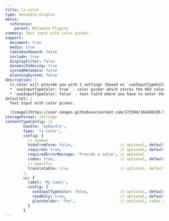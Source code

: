 ```yaml
---
title: li-color
type: metadata-plugins
menus:
  reference:
    parent: Metadata Plugins
summary: Text input with color picker.
support:
  document: true
  media: true
  tableDashboard: false
  include: true
  displayFilter: false
  dynamicIndexing: true
  systemMetadata: false
  planningSystem: false
description: |
  li-color will provide you with 2 settings (based on `useInputTypeColor`)
  * `useInputTypeColor: true` - color picker which stores the HEX color code
  * `useInputTypeColor: false` - text field where you have to enter the HEX color code (e.g. `#8CBA51`)
defaultUI: |
  Text input with color picker.

  ![image](https://user-images.githubusercontent.com/172394/164286195-51beb096-492d-4f7f-b8e7-4623db658125.png)
storageFormat: <String>
contentTypeConfig: |2
        handle: 'myHandle',
        type: 'li-color',
        config: {
          // common
          hideFromForm: false,                     // optional, default: false
          required: true,                          // optional, default: false
          requiredErrorMessage: 'Provide a value', // optional
          index: true,                             // optional, default: false, added in {{< release "release-2023-07" >}}
          // specific
          translatable: true                       // optional, default: false, translations are only supported for data-record and mediaLibrary
        },
        ui: {
          label: 'My Label',
          config: {
            useInputTypeColor: false,              // optional, default: true, shows a color picker
            readOnly: true,                        // optional, default: false
            placeholder: 'foo',                    // optional, takes camelized name otherwise
          }
        }
---
```

